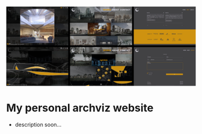 ![website screenshots](src/assets/img/markdown.JPG)

# My personal archviz website

* description soon...